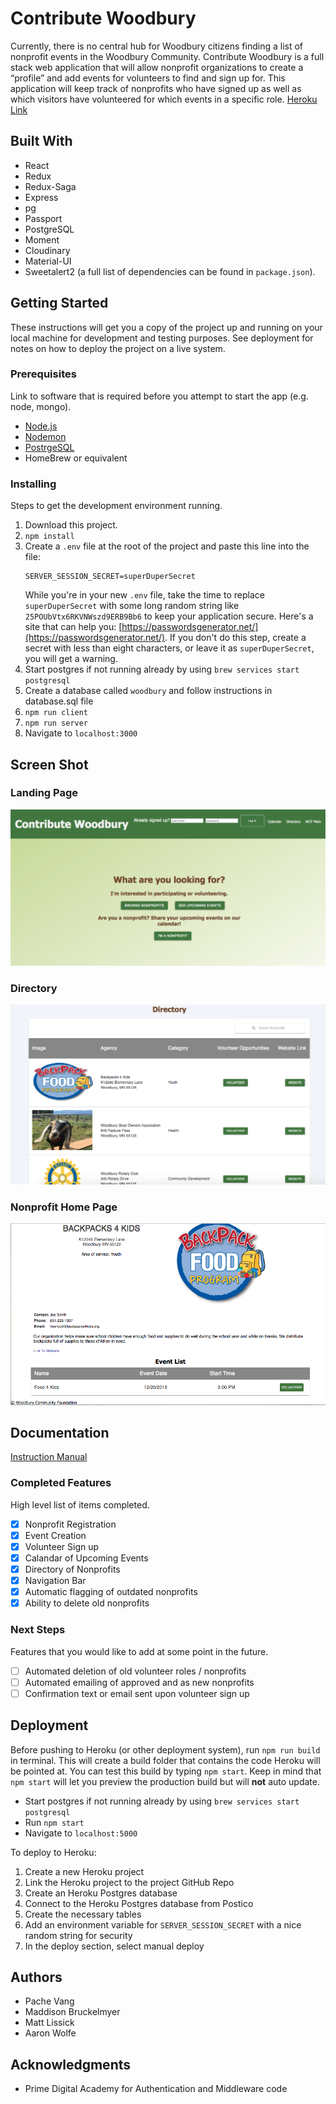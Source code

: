 # Contribute Woodbury

Currently, there is no central hub for Woodbury citizens finding a list of nonprofit events in the Woodbury Community.  Contribute Woodbury is a full stack web application that will allow nonprofit organizations to create a “profile” and add events for volunteers to find and sign up for.  This application will keep track of nonprofits who have signed up as well as which visitors have volunteered for which events in a specific role.
[Heroku Link]()

## Built With
- React 
- Redux 
- Redux-Saga
- Express 
- pg
- Passport 
- PostgreSQL 
- Moment
- Cloudinary
- Material-UI
- Sweetalert2
(a full list of dependencies can be found in `package.json`).

## Getting Started

These instructions will get you a copy of the project up and running on your local machine for development and testing purposes. See deployment for notes on how to deploy the project on a live system.

### Prerequisites

Link to software that is required before you attempt to start the app (e.g. node, mongo).

- [Node.js](https://nodejs.org/en/)
- [Nodemon](https://nodemon.io/)
- [PostrgeSQL](https://www.postgresql.org/)
- HomeBrew or equivalent


### Installing

Steps to get the development environment running.

1. Download this project.
2. `npm install`
3. Create a `.env` file at the root of the project and paste this line into the file:
    ```
    SERVER_SESSION_SECRET=superDuperSecret
    ```
    While you're in your new `.env` file, take the time to replace `superDuperSecret` with some long random string like `25POUbVtx6RKVNWszd9ERB9Bb6` to keep your application secure. Here's a site that can help you: [https://passwordsgenerator.net/](https://passwordsgenerator.net/). If you don't do this step, create a secret with less than eight characters, or leave it as `superDuperSecret`, you will get a warning.
4. Start postgres if not running already by using `brew services start postgresql`
5. Create a database called `woodbury` and follow instructions in database.sql file
5. `npm run client`
6. `npm run server`
7. Navigate to `localhost:3000`

## Screen Shot

### Landing Page
![](public/LandingPage.png)

### Directory
![](public/Directory.png)

### Nonprofit Home Page
![](public/NonprofitHomePage.png)

## Documentation

[Instruction Manual](https://docs.google.com/document/d/1OoMvo5TmFI8Na4KvjQ3y4Z3gBfJ_0Uz0dyl7M1PS19I/edit?usp=sharing)

### Completed Features

High level list of items completed.

- [x] Nonprofit Registration
- [x] Event Creation
- [x] Volunteer Sign up
- [x] Calandar of Upcoming Events
- [x] Directory of Nonprofits
- [x] Navigation Bar
- [x] Automatic flagging of outdated nonprofits
- [x] Ability to delete old nonprofits

### Next Steps

Features that you would like to add at some point in the future.

- [ ] Automated deletion of old volunteer roles / nonprofits
- [ ] Automated emailing of approved and as new nonprofits
- [ ] Confirmation text or email sent upon volunteer sign up

## Deployment

Before pushing to Heroku (or other deployment system), run `npm run build` in terminal. This will create a build folder that contains the code Heroku will be pointed at. You can test this build by typing `npm start`. Keep in mind that `npm start` will let you preview the production build but will **not** auto update.

* Start postgres if not running already by using `brew services start postgresql`
* Run `npm start`
* Navigate to `localhost:5000`

To deploy to Heroku:

1. Create a new Heroku project
2. Link the Heroku project to the project GitHub Repo
3. Create an Heroku Postgres database
4. Connect to the Heroku Postgres database from Postico
5. Create the necessary tables
6. Add an environment variable for `SERVER_SESSION_SECRET` with a nice random string for security
7. In the deploy section, select manual deploy

## Authors

* Pache Vang
* Maddison Bruckelmyer
* Matt Lissick
* Aaron Wolfe

## Acknowledgments

* Prime Digital Academy for Authentication and Middleware code
